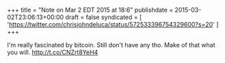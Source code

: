 +++
title = "Note on Mar 2 EDT 2015 at 18:6"
publishdate = 2015-03-02T23:06:13+00:00
draft = false
syndicated = [ 'https://twitter.com/chrisjohndeluca/status/572533396754329600?s=20' ]
+++

I'm really fascinated by bitcoin. Still don't have any tho. Make of that what you will. http://t.co/CNZrt8YeH4
